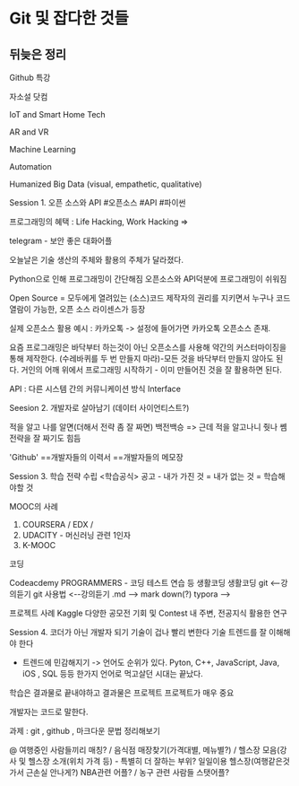 # Git 및 잡다한 것들

## 뒤늦은 정리



Github 특강 

자소설 닷컴

IoT and Smart Home Tech

AR and VR

Machine Learning

Automation

Humanized Big Data
(visual, empathetic, qualitative)

Session 1.
오픈 소스와 API
#오픈소스 #API #파이썬

프로그래밍의 혜택 : Life Hacking, Work Hacking => 

telegram - 보안 좋은 대화어플

오늘날은 기술 생산의 주체와 활용의 주체가 달라졌다.

Python으로 인해 프로그래밍이 간단해짐
오픈소스와 API덕분에 프로그래밍이 쉬워짐

Open Source = 모두에게 열려있는 (소스)코드
제작자의 권리를 지키면서 누구나 코드 열람이 가능한, 오픈 소스 라이센스가 등장

실제 오픈소스 활용 예시 : 카카오톡 -> 설정에 들어가면 카카오톡 오픈소스 존재.

요즘 프로그래밍은 바닥부터 하는것이 아닌 오픈소스를 사용해 약간의 커스터마이징을 통해 제작한다.
(수레바퀴를 두 번 만들지 마라)-모든 것을 바닥부터 만들지 않아도 된다.
거인의 어깨 위에서 프로그래밍 시작하기 - 이미 만들어진 것을 잘 활용하면 된다.

API : 다른 시스템 간의 커뮤니케이션 방식
Interface 

Seesion 2.
개발자로 살아남기 (데이터 사이언티스트?)

적을 알고 나를 알면(더해서 전략 좀 잘 짜면) 백전백승 => 근데 적을 알고나니 줫나 쎔
전략을 잘 짜기도 힘듬

'Github'
==개발자들의 이력서
==개발자들의 메모장

Session 3.
학습 전략 수립
<학습공식>
공고 - 내가 가진 것 = 내가 없는 것 = 학습해야할 것

MOOC의 사례
1. COURSERA / EDX /
2. UDACITY - 머신러닝 관련 1인자
3. K-MOOC

코딩

Codeacdemy
PROGRAMMERS - 코딩 테스트 연습 등
생활코딩
생활코딩 git <--강의듣기
git 사용법 <--강의듣기
.md --> mark down(?) 
typora -->



프로젝트 사례
Kaggle
다양한 공모전 기회 및 Contest
내 주변, 전공지식 활용한 연구

Session 4.
코더가 아닌 개발자 되기
기술이 겁나 빨리 변한다
기술 트렌드를 잘 이해해야 한다
 * 트렌드에 민감해지기 -> 언어도 순위가 있다.
 Pyton, C++, JavaScript, Java, iOS , SQL 등등
한가지 언어로 먹고살던 시대는 끝났다.

학습은 결과물로 끝내야하고 결과물은 프로젝트
프로젝트가 매우 중요

개발자는 코드로 말한다.




과제 : git , github , 마크다운 문법 정리해보기

@ 여행중인 사람들끼리 매칭? / 음식점 매장찾기(가격대별, 메뉴별?) / 헬스장 모음(강사 및 헬스장 소개(위치 가격 등) - 특별히 더 잘하는 부위? 일일이용 헬스장(여행같은것 가서 근손실 안나게?)
NBA관련 어플? / 농구 관련 사람들 스탯어플?